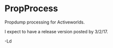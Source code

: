 # PropProcess
Propdump processing for Activeworlds.

I expect to have a release version posted by 3/2/17.

-Ld

